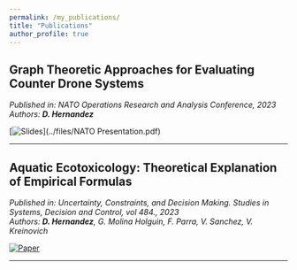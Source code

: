 ```yaml
---
permalink: /my_publications/
title: "Publications"
author_profile: true
---
```


## **Graph Theoretic Approaches for Evaluating Counter Drone Systems**
*Published in: NATO Operations Research and Analysis Conference, 2023*  
*Authors: **D. Hernandez***

[![Slides](https://img.shields.io/badge/Slides-Link-blue)](../files/NATO Presentation.pdf)

---

## **Aquatic Ecotoxicology: Theoretical Explanation of Empirical Formulas**
*Published in: Uncertainty, Constraints, and Decision Making. Studies in Systems, Decision and Control, vol 484., 2023*  
*Authors: **D. Hernandez**, G. Molina Holguin, F. Parra, V. Sanchez, V. Kreinovich*

[![Paper](https://img.shields.io/badge/Paper-Link-blue)](https://link.springer.com/chapter/10.1007/978-3-031-36394-8_3)  

---